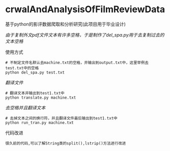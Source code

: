 # crwalAndAnalysisOfFilmReviewData
基于python的影评数据爬取和分析研究(此项目用于毕业设计)

*由于复制外文pdf文件文本有许多空格，于是制作了del_spa.py用于去复制过去的文本空格*

使用方式
```
# 不制定文件名默认去machine.txt的空格，并输出到output.txt中，这里举例去test.txt中的空格
python del_spa.py test.txt
```
_翻译文件_
```
# 翻译文本并输出到test1.txt中
python translate.py machine.txt
```
_去空格并且翻译文本_
```
# 去掉文本之间的换行符，并且翻译文件最后输出到test1.txt中
python run_tran.py machine.txt
```

代码改进
```
很久前的代码,可以了解String类的split(),lstrip()方法进行改进
```
